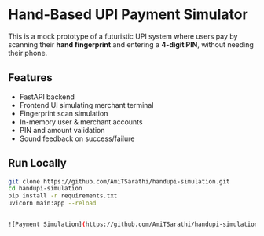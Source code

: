 # Hand-Based UPI Payment Simulator

This is a mock prototype of a futuristic UPI system where users pay by scanning their **hand fingerprint** and entering a **4-digit PIN**, without needing their phone.

## Features
- FastAPI backend
- Frontend UI simulating merchant terminal
- Fingerprint scan simulation
- In-memory user & merchant accounts
- PIN and amount validation
- Sound feedback on success/failure

## Run Locally

```bash
git clone https://github.com/AmiTSarathi/handupi-simulation.git
cd handupi-simulation
pip install -r requirements.txt
uvicorn main:app --reload


![Payment Simulation](https://github.com/AmiTSarathi/handupi-simulation/raw/main/IMG1.JPG)






